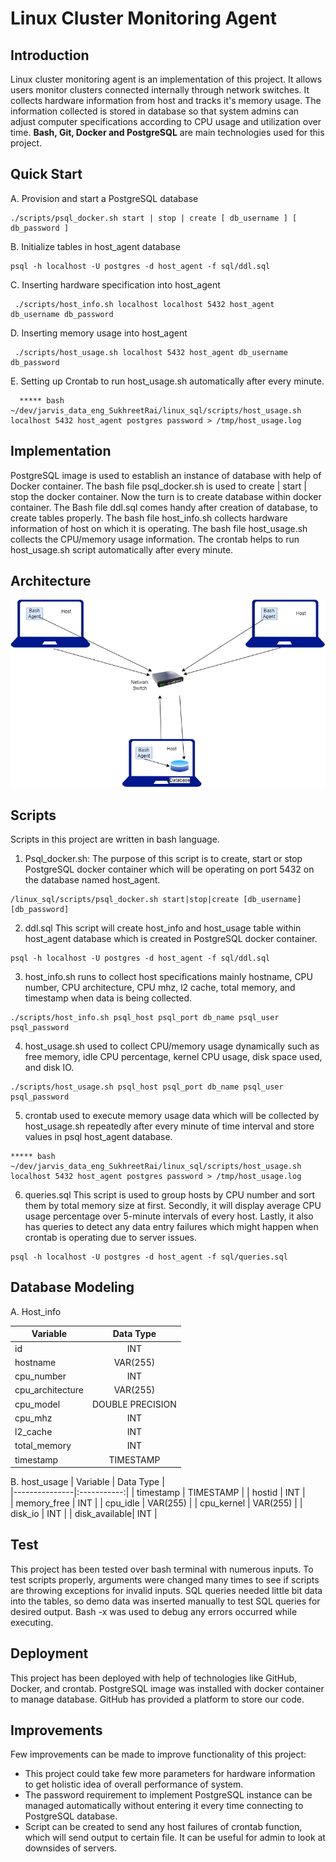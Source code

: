 # Linux Cluster Monitoring Agent

## Introduction
Linux cluster monitoring agent is an implementation of this project. It allows users monitor clusters connected internally through network switches.  It collects hardware information from host and tracks it's memory usage. The information collected is stored in database so that system admins can adjust computer specifications according to CPU usage and utilization over time. **Bash, Git, Docker and PostgreSQL** are main technologies used for this project. 

## Quick Start
A. Provision and start a PostgreSQL database
``` 
./scripts/psql_docker.sh start | stop | create [ db_username ] [ db_password ]
```

B. Initialize  tables in host_agent database

```
psql -h localhost -U postgres -d host_agent -f sql/ddl.sql
```
C. Inserting hardware specification into host_agent

```
 ./scripts/host_info.sh localhost localhost 5432 host_agent db_username db_password
```

D. Inserting memory usage into host_agent 

```
 ./scripts/host_usage.sh localhost 5432 host_agent db_username db_password
```

E.  Setting up Crontab to run host_usage.sh automatically after every minute. 

```
  ***** bash ~/dev/jarvis_data_eng_SukhreetRai/linux_sql/scripts/host_usage.sh localhost 5432 host_agent postgres password > /tmp/host_usage.log
```

## Implementation

PostgreSQL image is used to establish an instance of database with help of Docker container. The bash file psql_docker.sh is used to create | start | stop the docker container. Now the turn is to create database within docker container. The Bash file ddl.sql comes handy after creation of database, to create tables properly. The bash file host_info.sh collects hardware information of host on which it is operating. The bash file host_usage.sh collects the CPU/memory usage information. The crontab helps to run host_usage.sh script automatically after every minute. 

## Architecture
![architecture.drawio](./assets/architecture.drawio.png)


 ## Scripts
 Scripts in this project are written in bash language.
1. Psql_docker.sh: 
The purpose of this script is to create, start or stop PostgreSQL docker container which will be operating on port 5432 on the database named host_agent. 

```
/linux_sql/scripts/psql_docker.sh start|stop|create [db_username] [db_password]
```
2. ddl.sql 
This script will create host_info and host_usage table within host_agent database which is created in PostgreSQL docker container. 
```
psql -h localhost -U postgres -d host_agent -f sql/ddl.sql
```
3. host_info.sh
runs to collect host specifications mainly hostname, CPU number, CPU architecture, CPU mhz, l2 cache, total memory, and timestamp when data is being collected. 
```
./scripts/host_info.sh psql_host psql_port db_name psql_user psql_password
```
4. host_usage.sh
used to collect CPU/memory usage dynamically such as free memory, idle CPU percentage, kernel CPU usage, disk space used, and disk IO. 

```
./scripts/host_usage.sh psql_host psql_port db_name psql_user psql_password
``` 
5. crontab
used to execute memory usage data which will be collected by host_usage.sh repeatedly after every minute of time interval and store values in psql host_agent database. 
```
***** bash ~/dev/jarvis_data_eng_SukhreetRai/linux_sql/scripts/host_usage.sh localhost 5432 host_agent postgres password > /tmp/host_usage.log
```
6. queries.sql
This script is used to group hosts by CPU number and sort them by total memory size at first. Secondly, it will display average CPU usage percentage over 5-minute intervals of every host. Lastly, it also has queries to detect any data entry failures which might happen when crontab is operating due to server issues. 
```
psql -h localhost -U postgres -d host_agent -f sql/queries.sql
```

## Database Modeling

A. Host_info

| Variable         |   Data Type         |  
|------------------|:-------------------:|
| id               | INT                 | 
| hostname         | VAR(255)            |  
| cpu_number       | INT                 |
| cpu_architecture | VAR(255)            |
| cpu_model        | DOUBLE PRECISION    |
| cpu_mhz          | INT                 |
| l2_cache         | INT                 |
| total_memory     | INT                 |
| timestamp        | TIMESTAMP           |



B. host_usage
| Variable      |   Data Type |  
|---------------|:-----------:|
| timestamp     | TIMESTAMP   | 
| hostid        | INT         |  
| memory_free   | INT         |
| cpu_idle      | VAR(255)    |
| cpu_kernel    | VAR(255)    |
| disk_io       | INT         |
| disk_available| INT         |

## Test

This project has been tested over bash terminal with numerous inputs. To test scripts properly, arguments were changed many times to see if scripts are throwing exceptions for invalid inputs. SQL queries needed little bit data into the tables, so demo data was inserted manually to test SQL queries for desired output. Bash -x was used to debug any errors occurred while executing. 

## Deployment

This project has been deployed with help of technologies like GitHub, Docker, and crontab. PostgreSQL image was installed with docker container to manage database. GitHub has provided a platform to store our code. 

## Improvements

Few improvements can be made to improve functionality of this project:

- This project could take few more parameters for hardware information to get holistic idea of overall performance of system.
- The password requirement to implement PostgreSQL instance can be managed automatically without entering it every time connecting to PostgreSQL database. 
- Script can be created to send any host failures of crontab function, which will send output to certain file. It can be useful for admin to look at downsides of servers. 
